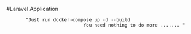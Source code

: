#Laravel Application

           "Just run docker-compose up -d --build
                                You need nothing to do more ....... "
